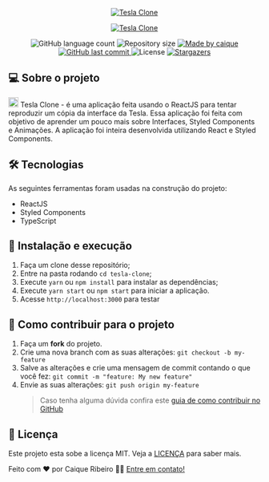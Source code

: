 <p align="center">
  <a href="https://tesla-clone.vercel.app/" target="_blank">
    <img alt="Tesla Clone" src="./tesla-app.gif">
  </a>
</p>

<p align="center">
  <a href="https://tesla-clone.vercel.app/" target="_blank">
    <img alt="Tesla Clone" src="https://svgshare.com/i/MKt.svg">
  </a>
</p>

<p align="center">
  <img alt="GitHub language count" src="https://img.shields.io/github/languages/count/caiquer/twitter?color=%2304D361">

  <img alt="Repository size" src="https://img.shields.io/github/repo-size/CaiqueR/twitter">

  <a href="https://www.linkedin.com/in/caiquer/">
    <img alt="Made by caique" src="https://img.shields.io/badge/made%20by-Caique Ribeiro-%2304D361">
  </a>
	
  
  <a href="https://github.com/caiquer/caique-shoes/commits/master">
    <img alt="GitHub last commit" src="https://img.shields.io/github/last-commit/caiquer/twitter">
  </a>

  <img alt="License" src="https://img.shields.io/badge/license-MIT-brightgreen">
   <a href="https://github.com/caiquer/caique-shoes/twitter">
    <img alt="Stargazers" src="https://img.shields.io/github/stars/caiquer/twitter?style=social">
  </a>
</p>

## 💻 Sobre o projeto

<img height="20px" alt="GitHub last commit" src="https://upload.wikimedia.org/wikipedia/commons/thumb/b/bb/Tesla_T_symbol.svg/602px-Tesla_T_symbol.svg.png"> Tesla Clone - é uma aplicação feita usando o ReactJS para tentar reproduzir um cópia da interface da Tesla.
Essa aplicação foi feita com objetivo de aprender um pouco mais sobre Interfaces, Styled Components e Animações.
A aplicação foi inteira desenvolvida utilizando React e Styled Components.

## 🛠 Tecnologias

As seguintes ferramentas foram usadas na construção do projeto:

- ReactJS
- Styled Components
- TypeScript

## 🚀 Instalação e execução

1. Faça um clone desse repositório;
2. Entre na pasta rodando `cd tesla-clone`;
3. Execute `yarn` ou `npm install` para instalar as dependências;
4. Execute `yarn start` ou `npm start` para iniciar a aplicação.
5. Acesse `http://localhost:3000` para testar

## 🤔 Como contribuir para o projeto

1. Faça um **fork** do projeto.
2. Crie uma nova branch com as suas alterações: `git checkout -b my-feature`
3. Salve as alterações e crie uma mensagem de commit contando o que você fez: `git commit -m "feature: My new feature"`
4. Envie as suas alterações: `git push origin my-feature`
   > Caso tenha alguma dúvida confira este [guia de como contribuir no GitHub](https://github.com/firstcontributions/first-contributions)

## 📝 Licença

Este projeto esta sobe a licença MIT. Veja a [LICENÇA](https://github.com/CaiqueR/tesla-clone/blob/master/LICENSE) para saber mais.

Feito com ❤️ por Caique Ribeiro 👋🏽 [Entre em contato!](https://www.linkedin.com/in/caiquer/)
